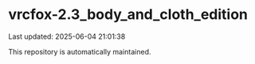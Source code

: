 # vrcfox-2.3_body_and_cloth_edition

Last updated: 2025-06-04 21:01:38

This repository is automatically maintained.
